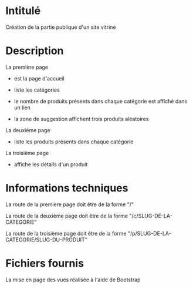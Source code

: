 # Intitulé

Création de la partie publique d'un site vitrine

# Description

La première page

* est la page d'accueil

* liste les catégories

* le nombre de produits présents dans chaque catégorie est affiché dans un lien

* la zone de suggestion affichent trois produits aléatoires

La deuxième page

* liste les produits présents dans chaque catégorie

La troisième page

* affiche les détails d'un produit

# Informations techniques

La route de la première page doit être de la forme "/"

La route de la deuxième page doit être de la forme "/c/SLUG-DE-LA-CATEGORIE"

La route de la troisième page doit être de la forme "/p/SLUG-DE-LA-CATEGORIE/SLUG-DU-PRODUIT"

# Fichiers fournis

La mise en page des vues réalisée à l'aide de Bootstrap